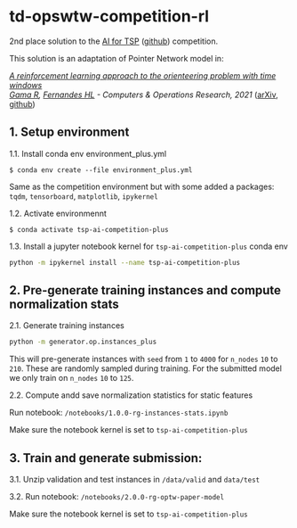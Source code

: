 # td-opswtw-competition-rl
2nd place solution to the [AI for TSP](https://www.tspcompetition.com) ([github](https://github.com/paulorocosta/ai-for-tsp-competition)) competition.

This solution is an adaptation of Pointer Network model in:

*[A reinforcement learning approach to the orienteering problem with time windows](https://www.sciencedirect.com/science/article/pii/S0305054821001349) <br/>
[Gama R](https://scholar.google.com/citations?hl=en&user=uHKwsF0AAAAJ&view_op=list_works&sortby=pubdate), 
[Fernandes HL](https://scholar.google.com/citations?view_op=list_works&hl=en&hl=en&user=JG7xb2AAAAAJ&sortby=pubdate) - Computers & Operations Research, 2021* 
  ([arXiv](https://arxiv.org/abs/2011.03647), [github](https://github.com/mustelideos/optw_rl))



## 1. Setup environment
1.1. Install conda env environment_plus.yml
    
```console
$ conda env create --file environment_plus.yml
```
    
Same as the competition environment but with some added a packages: 
      `tqdm`, `tensorboard`, `matplotlib`, `ipykernel`
    
1.2. Activate environmennt
```console
$ conda activate tsp-ai-competition-plus
```

1.3. Install a jupyter notebook kernel for `tsp-ai-competition-plus` conda env
```bash
python -m ipykernel install --name tsp-ai-competition-plus
```


## 2. Pre-generate training instances and compute normalization stats

2.1. Generate training instances
```bash
python -m generator.op.instances_plus
```

This will pre-generate instances with `seed` from `1` to `4000` for `n_nodes` `10` to `210`. These are randomly sampled during training.
For the submitted model we only train on `n_nodes` `10` to `125`.
    
2.2. Compute andd save normalization statistics for static features

Run notebook: `/notebooks/1.0.0-rg-instances-stats.ipynb`

Make sure the notebook kernel is set to `tsp-ai-competition-plus`

## 3. Train and generate submission:

3.1. Unzip validation and test instances in `/data/valid` and `data/test`

3.2. Run notebook:
`/notebooks/2.0.0-rg-optw-paper-model`

Make sure the notebook kernel is set to `tsp-ai-competition-plus`

